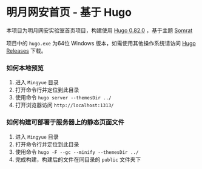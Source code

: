 # 明月网安首页 - 基于 Hugo
本项目为明月网安实验室首页项目，构建使用 [Hugo 0.82.0](https://github.com/gohugoio/hugo) ，基于主题 [Somrat](https://github.com/somratpro/somrat)

项目中的 `hugo.exe` 为64位 Windows 版本，如需使用其他操作系统请访问 [Hugo Releases](https://github.com/gohugoio/hugo/releases) 下载。

### 如何本地预览
1. 进入 `Mingyue` 目录
2. 打开命令行并定位到此目录
3. 使用命令 `hugo server --themesDir ../`
4. 打开浏览器访问 `http://localhost:1313/`

### 如何构建可部署于服务器上的静态页面文件
1. 进入 `Mingyue` 目录
2. 打开命令行并定位到此目录
3. 使用命令 `hugo -F --gc --minify --themesDir ../`
4. 完成构建，构建后的文件在同目录的 `public` 文件夹下
